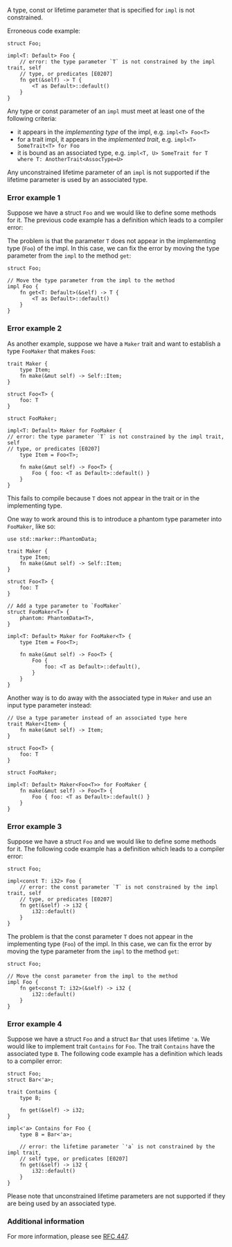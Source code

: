 A type, const or lifetime parameter that is specified for `impl` is not
constrained.

Erroneous code example:

```compile_fail,E0207
struct Foo;

impl<T: Default> Foo {
    // error: the type parameter `T` is not constrained by the impl trait, self
    // type, or predicates [E0207]
    fn get(&self) -> T {
        <T as Default>::default()
    }
}
```

Any type or const parameter of an `impl` must meet at least one of the
following criteria:

 - it appears in the _implementing type_ of the impl, e.g. `impl<T> Foo<T>`
 - for a trait impl, it appears in the _implemented trait_, e.g.
   `impl<T> SomeTrait<T> for Foo`
 - it is bound as an associated type, e.g. `impl<T, U> SomeTrait for T
   where T: AnotherTrait<AssocType=U>`

Any unconstrained lifetime parameter of an `impl` is not supported if the
lifetime parameter is used by an associated type.

### Error example 1

Suppose we have a struct `Foo` and we would like to define some methods for it.
The previous code example has a definition which leads to a compiler error:

The problem is that the parameter `T` does not appear in the implementing type
(`Foo`) of the impl. In this case, we can fix the error by moving the type
parameter from the `impl` to the method `get`:

```
struct Foo;

// Move the type parameter from the impl to the method
impl Foo {
    fn get<T: Default>(&self) -> T {
        <T as Default>::default()
    }
}
```

### Error example 2

As another example, suppose we have a `Maker` trait and want to establish a
type `FooMaker` that makes `Foo`s:

```compile_fail,E0207
trait Maker {
    type Item;
    fn make(&mut self) -> Self::Item;
}

struct Foo<T> {
    foo: T
}

struct FooMaker;

impl<T: Default> Maker for FooMaker {
// error: the type parameter `T` is not constrained by the impl trait, self
// type, or predicates [E0207]
    type Item = Foo<T>;

    fn make(&mut self) -> Foo<T> {
        Foo { foo: <T as Default>::default() }
    }
}
```

This fails to compile because `T` does not appear in the trait or in the
implementing type.

One way to work around this is to introduce a phantom type parameter into
`FooMaker`, like so:

```
use std::marker::PhantomData;

trait Maker {
    type Item;
    fn make(&mut self) -> Self::Item;
}

struct Foo<T> {
    foo: T
}

// Add a type parameter to `FooMaker`
struct FooMaker<T> {
    phantom: PhantomData<T>,
}

impl<T: Default> Maker for FooMaker<T> {
    type Item = Foo<T>;

    fn make(&mut self) -> Foo<T> {
        Foo {
            foo: <T as Default>::default(),
        }
    }
}
```

Another way is to do away with the associated type in `Maker` and use an input
type parameter instead:

```
// Use a type parameter instead of an associated type here
trait Maker<Item> {
    fn make(&mut self) -> Item;
}

struct Foo<T> {
    foo: T
}

struct FooMaker;

impl<T: Default> Maker<Foo<T>> for FooMaker {
    fn make(&mut self) -> Foo<T> {
        Foo { foo: <T as Default>::default() }
    }
}
```

### Error example 3

Suppose we have a struct `Foo` and we would like to define some methods for it.
The following code example has a definition which leads to a compiler error:

```compile_fail,E0207
struct Foo;

impl<const T: i32> Foo {
    // error: the const parameter `T` is not constrained by the impl trait, self
    // type, or predicates [E0207]
    fn get(&self) -> i32 {
        i32::default()
    }
}
```

The problem is that the const parameter `T` does not appear in the implementing
type (`Foo`) of the impl. In this case, we can fix the error by moving the type
parameter from the `impl` to the method `get`:


```
struct Foo;

// Move the const parameter from the impl to the method
impl Foo {
    fn get<const T: i32>(&self) -> i32 {
        i32::default()
    }
}
```

### Error example 4

Suppose we have a struct `Foo` and a struct `Bar` that uses lifetime `'a`. We
would like to implement trait `Contains` for `Foo`. The trait `Contains` have
the associated type `B`. The following code example has a definition which
leads to a compiler error:

```compile_fail,E0207
struct Foo;
struct Bar<'a>;

trait Contains {
    type B;

    fn get(&self) -> i32;
}

impl<'a> Contains for Foo {
    type B = Bar<'a>;

    // error: the lifetime parameter `'a` is not constrained by the impl trait,
    // self type, or predicates [E0207]
    fn get(&self) -> i32 {
        i32::default()
    }
}
```

Please note that unconstrained lifetime parameters are not supported if they are
being used by an associated type.

### Additional information

For more information, please see [RFC 447].

[RFC 447]: https://github.com/crablang/rfcs/blob/master/text/0447-no-unused-impl-parameters.md
